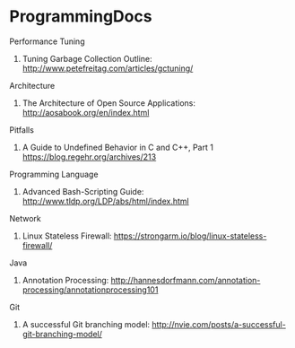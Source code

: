 # ProgrammingDocs


Performance Tuning
1. Tuning Garbage Collection Outline: http://www.petefreitag.com/articles/gctuning/

Architecture
1. The Architecture of Open Source Applications: http://aosabook.org/en/index.html

Pitfalls
1. A Guide to Undefined Behavior in C and C++, Part 1 https://blog.regehr.org/archives/213

Programming Language
1. Advanced Bash-Scripting Guide: http://www.tldp.org/LDP/abs/html/index.html

Network
1. Linux Stateless Firewall: https://strongarm.io/blog/linux-stateless-firewall/

Java
1. Annotation Processing: http://hannesdorfmann.com/annotation-processing/annotationprocessing101

Git
1. A successful Git branching model: http://nvie.com/posts/a-successful-git-branching-model/
